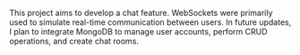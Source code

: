 This project aims to develop a chat feature. WebSockets were primarily used to simulate real-time communication between users.
In future updates, I plan to integrate MongoDB to manage user accounts, perform CRUD operations, and create chat rooms.
